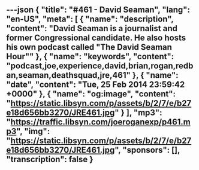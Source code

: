 ---json
{
  "title": "#461 - David Seaman",
  "lang": "en-US",
  "meta": [
    {
      "name": "description",
      "content": "David Seaman is a journalist and former Congressional candidate. He also hosts his own podcast called \"The David Seaman Hour\""
    },
    {
      "name": "keywords",
      "content": "podcast,joe,experience,david,brian,rogan,redban,seaman,deathsquad,jre,461"
    },
    {
      "name": "date",
      "content": "Tue, 25 Feb 2014 23:59:42 +0000"
    },
    {
      "name": "og:image",
      "content": "https://static.libsyn.com/p/assets/b/2/7/e/b27e18d656bb3270/JRE461.jpg"
    }
  ],
  "mp3": "https://traffic.libsyn.com/joeroganexp/p461.mp3",
  "img": "https://static.libsyn.com/p/assets/b/2/7/e/b27e18d656bb3270/JRE461.jpg",
  "sponsors": [],
  "transcription": false
}
---
<episode-header />

<timemark seconds="0" />

<transcribe-call-to-action />

<episode-footer />